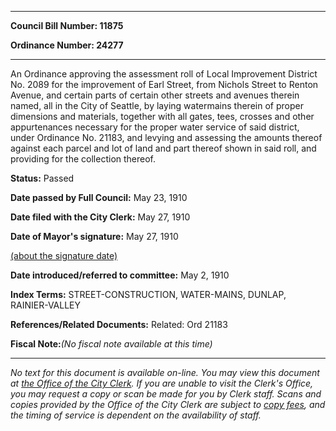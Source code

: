 

********

**Council Bill Number: 11875**
   
**Ordinance Number: 24277**
********

 An Ordinance approving the assessment roll of Local Improvement District No. 2089 for the improvement of Earl Street, from Nichols Street to Renton Avenue, and certain parts of certain other streets and avenues therein named, all in the City of Seattle, by laying watermains therein of proper dimensions and materials, together with all gates, tees, crosses and other appurtenances necessary for the proper water service of said district, under Ordinance No. 21183, and levying and assessing the amounts thereof against each parcel and lot of land and part thereof shown in said roll, and providing for the collection thereof.

**Status:** Passed
   
**Date passed by Full Council:** May 23, 1910
   
**Date filed with the City Clerk:** May 27, 1910
   
**Date of Mayor's signature:** May 27, 1910
   
[(about the signature date)](/~public/approvaldate.htm)
   
   
   
**Date introduced/referred to committee:** May 2, 1910
   
   
**Index Terms:** STREET-CONSTRUCTION, WATER-MAINS, DUNLAP, RAINIER-VALLEY

**References/Related Documents:** Related: Ord 21183

**Fiscal Note:**_(No fiscal note available at this time)_
********

_No text for this document is available on-line. You may view this document at [the Office of the City Clerk](http://www.seattle.gov/leg/clerk/contactUs.htm). If you are unable to visit the Clerk's Office, you may request a copy or scan be made for you by Clerk staff. Scans and copies provided by the Office of the City Clerk are subject to [copy fees](http://clerk.seattle.gov/~public/clerkfees.htm), and the timing of service is dependent on the availability of staff._


